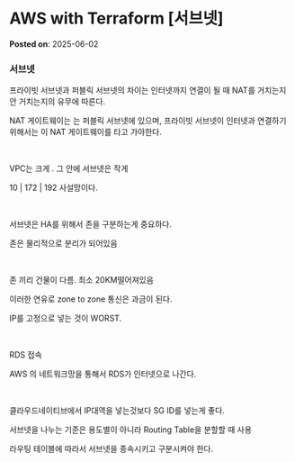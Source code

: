 # AWS with Terraform [서브넷]
**Posted on**: 2025-06-02

<h3><b>서브넷</b></h3>
<p>프라이빗 서브넷과 퍼블릭 서브넷의 차이는 인터넷까지 연결이 될 때 NAT를 거치는지 안 거치는지의 유무에 따른다.</p>
<p>NAT 게이트웨이는 는 퍼블릭 서브넷에 있으며, 프라이빗 서브넷이 인터넷과 연결하기 위해서는 이 NAT 게이트웨이를 타고 가야한다.</p>
<p>&nbsp;</p>
<p>VPC는 크게 . 그 안에 서브넷은 작게</p>
<p>10 | 172 | 192 사설망이다.</p>
<p>&nbsp;</p>
<p>서브넷은 HA를 위해서 존을 구분하는게 중요하다.</p>
<p>존은 물리적으로 분리가 되어있음</p>
<p>&nbsp;</p>
<p>존 끼리 건물이 다름. 최소 20KM떨어져있음</p>
<p>이러한 연유로 zone to zone 통신은 과금이 된다.</p>
<p>IP를 고정으로 넣는 것이 WORST.</p>
<p>&nbsp;</p>
<p>RDS 접속</p>
<p>AWS 의 네트워크망을 통해서 RDS가 인터넷으로 나간다.</p>
<p>&nbsp;</p>
<p>클라우드네이티브에서 IP대역을 넣는것보다 SG ID를 넣는게 좋다.</p>
<p>서브넷을 나누는 기준은 용도별이 아니라 Routing Table을 분할할 때 사용</p>
<p>라우팅 테이블에 따라서 서브넷을 종속시키고 구분시켜야 한다.</p>